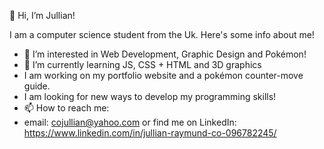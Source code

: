  👋 Hi, I’m Jullian!
 
  I am a computer science student from the Uk. Here's some info about me!
- 👀 I’m interested in Web Development, Graphic Design and Pokémon!
- 🌱 I’m currently learning JS, CSS + HTML and 3D graphics
- I am working on my portfolio website and a pokémon counter-move guide.
- I am looking for new ways to develop my programming skills!
- 📫 How to reach me:
- email: cojullian@yahoo.com
 or find me on LinkedIn: https://www.linkedin.com/in/jullian-raymund-co-096782245/
 

<!---
Ray-jco/Ray-jco is a ✨ special ✨ repository because its `README.md` (this file) appears on your GitHub profile.
You can click the Preview link to take a look at your changes.
--->
